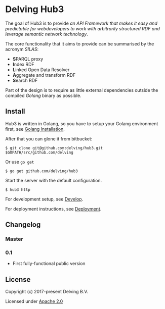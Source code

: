 # Delving Hub3

The goal of Hub3 is to provide *an API Framework that makes it easy and predictable for webdevelopers to work with arbitrarily structured RDF and leverage semantic network technology*.

The core functionality that it aims to provide can be summarised by the acronym *SILAS*:

* **S**PARQL proxy
* **I**ndex RDF
* **L**inked Open Data Resolver
* **A**ggregate and transform RDF
* **S**earch RDF

Part of the design is to require as little external dependencies outside the compiled *Golang* binary as possible. 

## Install

Hub3 is written in Golang, so you have to setup your Golang environment first, see [Golang Installation].

After that you can glone it from bitbucket:

    $ git clone git@github.com:delving/hub3.git $GOPATH/src/github.com/delving

Or use `go get`

    $ go get github.com/delving/hub3

Start the server with the default configuration.

    $ hub3 http

For development setup, see [Develop](./docs/development.md).

For deployment instructions, see [Deployment](./docs/deployment.md).

## Changelog

### Master

### 0.1

* First fully-functional public version

## License

Copyright (c) 2017-present Delving B.V.

Licensed under [Apache 2.0](./License)

[Golang Installation]: https://golang.org/doc/install
[glide]: https://glide.sh 












